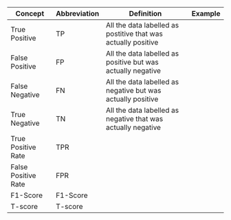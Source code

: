 
| Concept             | Abbreviation | Definition                                                    | Example |
| ------------------- | ------------ | ------------------------------------------------------------- | ------- |
| True Positive       | TP           | All the data labelled as postitive that was actually positive |         |
| False Positive      | FP           | All the data labelled as positive but was actually negative   |         |
| False Negative      | FN           | All the data labelled as negative but was actually positive   |         |
| True Negative       | TN           | All the data labelled as negative that was actually negative  |         |
| True Positive Rate  | TPR          |                                                               |         |
| False Positive Rate | FPR          |                                                               |         |
| F1-Score            | F1-Score     |                                                               |         |
| T-score             | T-score      |                                                               |         |
